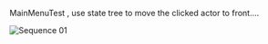 


MainMenuTest , use state tree to move the clicked actor to front....


![Sequence 01](https://github.com/user-attachments/assets/15669030-2da9-4fca-a2c1-a8c3b918d539)
